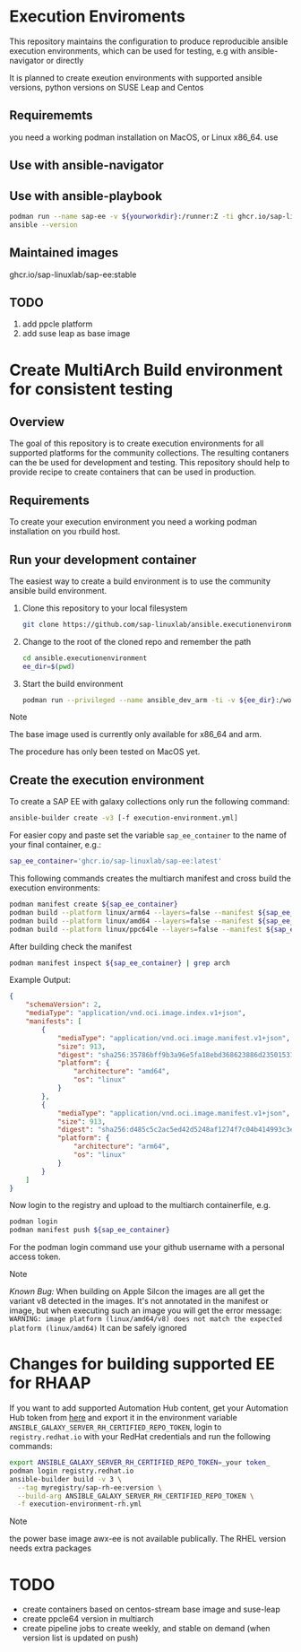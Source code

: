 # Execution Enviroments

This repository maintains the configuration to produce reproducible ansible execution environments, which can be used for testing, e.g with ansible-navigator or directly

It is planned to create exeution environments with supported ansible versions, python versions on SUSE Leap and Centos

## Requirememts
you need a working podman installation on MacOS, or Linux x86_64.
use

## Use with ansible-navigator

## Use with ansible-playbook

```bash
podman run --name sap-ee -v ${yourworkdir}:/runner:Z -ti ghcr.io/sap-linuxlab/sap-ee:stable
ansible --version
```

## Maintained images

ghcr.io/sap-linuxlab/sap-ee:stable

## TODO

1. add ppcle platform
2. add suse leap as base image



# Create MultiArch Build environment for consistent testing

## Overview

The goal of this repository is to create execution environments for all supported platforms for the community collections.
The resulting contaners can the be used for development and testing.
This repository should help to provide recipe to create containers that can be used in production.

## Requirements

To create your execution environment you need a working podman installation on you rbuild host.

## Run your development container

The easiest way to create a build environment is to use the community ansible build environment.

1. Clone this repository to your local filesystem

   ```bash
   git clone https://github.com/sap-linuxlab/ansible.executionenvironment
   ```

2. Change to the root of the cloned repo and remember the path

   ```bash
   cd ansible.executionenvironment
   ee_dir=$(pwd)
   ```

3. Start the build environment

   ```bash
   podman run --privileged --name ansible_dev_arm -ti -v ${ee_dir}:/workdir ghcr.io/ansible/community-ansible-dev-tools
   ```

>[!NOTE]
> The base image used is currently only available for x86_64 and arm.
>
> The procedure has only been tested on MacOS yet.

## Create the execution environment

To create a SAP EE with galaxy collections only run the following command:

```bash
ansible-builder create -v3 [-f execution-environment.yml]
```

<!--
Add the following line to the created Containerfile to connect to your repo, if you host on ghcr.io:

```bash
LABEL TBD org....
```
-->

For easier copy and paste set the variable `sap_ee_container` to the name of your final container, e.g.:

```bash
sap_ee_container='ghcr.io/sap-linuxlab/sap-ee:latest'
```

This following commands creates the multiarch manifest and cross build the execution environments:

```bash
podman manifest create ${sap_ee_container}
podman build --platform linux/arm64 --layers=false --manifest ${sap_ee_container} --tag sap_ee_arm64 -f context/Containerfile context
podman build --platform linux/amd64 --layers=false --manifest ${sap_ee_container} --tag sap_ee_amd64 -f context/Containerfile context
podman build --platform linux/ppc64le --layers=false --manifest ${sap_ee_container} --tag sap_ee_ppc64le -f context/Containerfile context
```

After building check the manifest

```bash
podman manifest inspect ${sap_ee_container} | grep arch
```

Example Output:

```json
{
    "schemaVersion": 2,
    "mediaType": "application/vnd.oci.image.index.v1+json",
    "manifests": [
        {
            "mediaType": "application/vnd.oci.image.manifest.v1+json",
            "size": 913,
            "digest": "sha256:35786bff9b3a96e5fa18ebd368623886d235015317ae27c7427671e5bf8da6d0",
            "platform": {
                "architecture": "amd64",
                "os": "linux"
            }
        },
        {
            "mediaType": "application/vnd.oci.image.manifest.v1+json",
            "size": 913,
            "digest": "sha256:d485c5c2ac5ed42d5248af1274f7c04b414993c3e10ec8dc2aec899c4cab1fe6",
            "platform": {
                "architecture": "arm64",
                "os": "linux"
            }
        }
    ]
}
```

Now login to the registry and upload to the multiarch containerfile, e.g.

```bash
podman login
podman manifest push ${sap_ee_container}
```

For the podman login command use your github username with a personal access token.

>[!NOTE]
> *Known Bug:* When building on Apple Silcon the images are all get the variant v8 detected in the images.
> It's not annotated in the manifest or image, but when executing such an image you will get the error message:
> `WARNING: image platform (linux/amd64/v8) does not match the expected platform (linux/amd64)`
> It can be safely ignored

# Changes for building supported EE for RHAAP

If you want to add supported Automation Hub content, get your Automation Hub token from [here](https://console.redhat.com/ansible/automation-hub/token) and export it in the environment variable `ANSIBLE_GALAXY_SERVER_RH_CERTIFIED_REPO_TOKEN`, login to `registry.redhat.io` with your RedHat credentials and run the following commands:

```bash
export ANSIBLE_GALAXY_SERVER_RH_CERTIFIED_REPO_TOKEN=_your token_
podman login registry.redhat.io
ansible-builder build -v 3 \
  --tag myregistry/sap-rh-ee:version \
  --build-arg ANSIBLE_GALAXY_SERVER_RH_CERTIFIED_REPO_TOKEN \
  -f execution-environment-rh.yml
```


> [!NOTE]
> the power base image awx-ee is not available publically. The RHEL version needs extra packages

# TODO

- create containers based on centos-stream base image and suse-leap
- create ppcle64 version in multiarch
- create pipeline jobs to create weekly, and stable on demand
  (when version list is updated on push)
